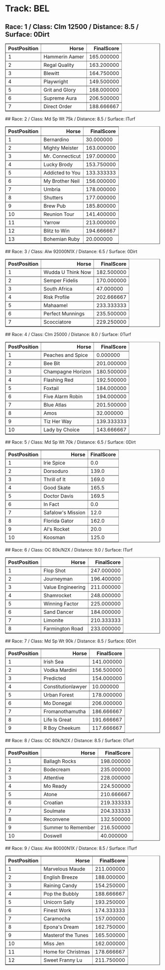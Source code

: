 # Track: BEL
## Race: 1 / Class: Clm 12500 / Distance: 8.5 / Surface: 0Dirt
<table border="1" class="dataframe">
  <thead>
    <tr style="text-align: right;">
      <th>PostPosition</th>
      <th>Horse</th>
      <th>FinalScore</th>
    </tr>
  </thead>
  <tbody>
    <tr>
      <td>1</td>
      <td>Hammerin Aamer</td>
      <td>165.000000</td>
    </tr>
    <tr>
      <td>2</td>
      <td>Regal Quality</td>
      <td>163.200000</td>
    </tr>
    <tr>
      <td>3</td>
      <td>Blewitt</td>
      <td>164.750000</td>
    </tr>
    <tr>
      <td>4</td>
      <td>Playwright</td>
      <td>149.500000</td>
    </tr>
    <tr>
      <td>5</td>
      <td>Grit and Glory</td>
      <td>168.000000</td>
    </tr>
    <tr>
      <td>6</td>
      <td>Supreme Aura</td>
      <td>206.500000</td>
    </tr>
    <tr>
      <td>7</td>
      <td>Direct Order</td>
      <td>188.666667</td>
    </tr>
  </tbody>
</table>
## Race: 2 / Class: Md Sp Wt 75k / Distance: 8.5 / Surface: ITurf
<table border="1" class="dataframe">
  <thead>
    <tr style="text-align: right;">
      <th>PostPosition</th>
      <th>Horse</th>
      <th>FinalScore</th>
    </tr>
  </thead>
  <tbody>
    <tr>
      <td>1</td>
      <td>Bernardino</td>
      <td>30.000000</td>
    </tr>
    <tr>
      <td>2</td>
      <td>Mighty Meister</td>
      <td>163.000000</td>
    </tr>
    <tr>
      <td>3</td>
      <td>Mr. Connecticut</td>
      <td>197.000000</td>
    </tr>
    <tr>
      <td>4</td>
      <td>Lucky Brody</td>
      <td>153.750000</td>
    </tr>
    <tr>
      <td>5</td>
      <td>Addicted to You</td>
      <td>133.333333</td>
    </tr>
    <tr>
      <td>6</td>
      <td>My Brother Neil</td>
      <td>156.000000</td>
    </tr>
    <tr>
      <td>7</td>
      <td>Umbria</td>
      <td>178.000000</td>
    </tr>
    <tr>
      <td>8</td>
      <td>Shutters</td>
      <td>177.000000</td>
    </tr>
    <tr>
      <td>9</td>
      <td>Brew Pub</td>
      <td>185.800000</td>
    </tr>
    <tr>
      <td>10</td>
      <td>Reunion Tour</td>
      <td>141.400000</td>
    </tr>
    <tr>
      <td>11</td>
      <td>Yarrow</td>
      <td>213.000000</td>
    </tr>
    <tr>
      <td>12</td>
      <td>Blitz to Win</td>
      <td>194.666667</td>
    </tr>
    <tr>
      <td>13</td>
      <td>Bohemian Ruby</td>
      <td>20.000000</td>
    </tr>
  </tbody>
</table>
## Race: 3 / Class: Alw 92000N1X / Distance: 6.5 / Surface: 0Dirt
<table border="1" class="dataframe">
  <thead>
    <tr style="text-align: right;">
      <th>PostPosition</th>
      <th>Horse</th>
      <th>FinalScore</th>
    </tr>
  </thead>
  <tbody>
    <tr>
      <td>1</td>
      <td>Wudda U Think Now</td>
      <td>182.500000</td>
    </tr>
    <tr>
      <td>2</td>
      <td>Semper Fidelis</td>
      <td>170.000000</td>
    </tr>
    <tr>
      <td>3</td>
      <td>South Africa</td>
      <td>47.000000</td>
    </tr>
    <tr>
      <td>4</td>
      <td>Risk Profile</td>
      <td>202.666667</td>
    </tr>
    <tr>
      <td>5</td>
      <td>Mahaamel</td>
      <td>233.333333</td>
    </tr>
    <tr>
      <td>6</td>
      <td>Perfect Munnings</td>
      <td>235.500000</td>
    </tr>
    <tr>
      <td>7</td>
      <td>Scocciatore</td>
      <td>229.250000</td>
    </tr>
  </tbody>
</table>
## Race: 4 / Class: Clm 25000 / Distance: 8.0 / Surface: 0Turf
<table border="1" class="dataframe">
  <thead>
    <tr style="text-align: right;">
      <th>PostPosition</th>
      <th>Horse</th>
      <th>FinalScore</th>
    </tr>
  </thead>
  <tbody>
    <tr>
      <td>1</td>
      <td>Peaches and Spice</td>
      <td>0.000000</td>
    </tr>
    <tr>
      <td>2</td>
      <td>Bee Bit</td>
      <td>201.000000</td>
    </tr>
    <tr>
      <td>3</td>
      <td>Champagne Horizon</td>
      <td>180.500000</td>
    </tr>
    <tr>
      <td>4</td>
      <td>Flashing Red</td>
      <td>192.500000</td>
    </tr>
    <tr>
      <td>5</td>
      <td>Foxtail</td>
      <td>184.000000</td>
    </tr>
    <tr>
      <td>6</td>
      <td>Five Alarm Robin</td>
      <td>194.000000</td>
    </tr>
    <tr>
      <td>7</td>
      <td>Blue Atlas</td>
      <td>201.500000</td>
    </tr>
    <tr>
      <td>8</td>
      <td>Amos</td>
      <td>32.000000</td>
    </tr>
    <tr>
      <td>9</td>
      <td>Tiz Her Way</td>
      <td>139.333333</td>
    </tr>
    <tr>
      <td>10</td>
      <td>Lady by Choice</td>
      <td>143.666667</td>
    </tr>
  </tbody>
</table>
## Race: 5 / Class: Md Sp Wt 70k / Distance: 6.5 / Surface: 0Dirt
<table border="1" class="dataframe">
  <thead>
    <tr style="text-align: right;">
      <th>PostPosition</th>
      <th>Horse</th>
      <th>FinalScore</th>
    </tr>
  </thead>
  <tbody>
    <tr>
      <td>1</td>
      <td>Irie Spice</td>
      <td>0.0</td>
    </tr>
    <tr>
      <td>2</td>
      <td>Dorsoduro</td>
      <td>139.0</td>
    </tr>
    <tr>
      <td>3</td>
      <td>Thrill of It</td>
      <td>169.0</td>
    </tr>
    <tr>
      <td>4</td>
      <td>Good Skate</td>
      <td>165.5</td>
    </tr>
    <tr>
      <td>5</td>
      <td>Doctor Davis</td>
      <td>169.5</td>
    </tr>
    <tr>
      <td>6</td>
      <td>In Fact</td>
      <td>0.0</td>
    </tr>
    <tr>
      <td>7</td>
      <td>Safalow's Mission</td>
      <td>12.0</td>
    </tr>
    <tr>
      <td>8</td>
      <td>Florida Gator</td>
      <td>162.0</td>
    </tr>
    <tr>
      <td>9</td>
      <td>Al's Rocket</td>
      <td>20.0</td>
    </tr>
    <tr>
      <td>10</td>
      <td>Koosman</td>
      <td>125.0</td>
    </tr>
  </tbody>
</table>
## Race: 6 / Class: OC 80k/N2X / Distance: 9.0 / Surface: ITurf
<table border="1" class="dataframe">
  <thead>
    <tr style="text-align: right;">
      <th>PostPosition</th>
      <th>Horse</th>
      <th>FinalScore</th>
    </tr>
  </thead>
  <tbody>
    <tr>
      <td>1</td>
      <td>Flop Shot</td>
      <td>247.000000</td>
    </tr>
    <tr>
      <td>2</td>
      <td>Journeyman</td>
      <td>196.400000</td>
    </tr>
    <tr>
      <td>3</td>
      <td>Value Engineering</td>
      <td>211.000000</td>
    </tr>
    <tr>
      <td>4</td>
      <td>Shamrocket</td>
      <td>248.000000</td>
    </tr>
    <tr>
      <td>5</td>
      <td>Winning Factor</td>
      <td>225.000000</td>
    </tr>
    <tr>
      <td>6</td>
      <td>Sand Dancer</td>
      <td>184.000000</td>
    </tr>
    <tr>
      <td>7</td>
      <td>Limonite</td>
      <td>210.333333</td>
    </tr>
    <tr>
      <td>8</td>
      <td>Farmington Road</td>
      <td>233.000000</td>
    </tr>
  </tbody>
</table>
## Race: 7 / Class: Md Sp Wt 90k / Distance: 8.5 / Surface: 0Dirt
<table border="1" class="dataframe">
  <thead>
    <tr style="text-align: right;">
      <th>PostPosition</th>
      <th>Horse</th>
      <th>FinalScore</th>
    </tr>
  </thead>
  <tbody>
    <tr>
      <td>1</td>
      <td>Irish Sea</td>
      <td>141.000000</td>
    </tr>
    <tr>
      <td>2</td>
      <td>Vodka Mardini</td>
      <td>156.500000</td>
    </tr>
    <tr>
      <td>3</td>
      <td>Predicted</td>
      <td>154.000000</td>
    </tr>
    <tr>
      <td>4</td>
      <td>Constitutionlawyer</td>
      <td>10.000000</td>
    </tr>
    <tr>
      <td>5</td>
      <td>Urban Forest</td>
      <td>178.000000</td>
    </tr>
    <tr>
      <td>6</td>
      <td>Mo Donegal</td>
      <td>206.000000</td>
    </tr>
    <tr>
      <td>7</td>
      <td>Fromanothamutha</td>
      <td>186.666667</td>
    </tr>
    <tr>
      <td>8</td>
      <td>Life Is Great</td>
      <td>191.666667</td>
    </tr>
    <tr>
      <td>9</td>
      <td>R Boy Cheekum</td>
      <td>117.666667</td>
    </tr>
  </tbody>
</table>
## Race: 8 / Class: OC 80k/N2X / Distance: 8.5 / Surface: 0Turf
<table border="1" class="dataframe">
  <thead>
    <tr style="text-align: right;">
      <th>PostPosition</th>
      <th>Horse</th>
      <th>FinalScore</th>
    </tr>
  </thead>
  <tbody>
    <tr>
      <td>1</td>
      <td>Ballagh Rocks</td>
      <td>198.000000</td>
    </tr>
    <tr>
      <td>2</td>
      <td>Bodecream</td>
      <td>235.000000</td>
    </tr>
    <tr>
      <td>3</td>
      <td>Attentive</td>
      <td>228.000000</td>
    </tr>
    <tr>
      <td>4</td>
      <td>Mo Ready</td>
      <td>224.500000</td>
    </tr>
    <tr>
      <td>5</td>
      <td>Atone</td>
      <td>210.666667</td>
    </tr>
    <tr>
      <td>6</td>
      <td>Croatian</td>
      <td>219.333333</td>
    </tr>
    <tr>
      <td>7</td>
      <td>Soulmate</td>
      <td>204.333333</td>
    </tr>
    <tr>
      <td>8</td>
      <td>Reconvene</td>
      <td>132.500000</td>
    </tr>
    <tr>
      <td>9</td>
      <td>Summer to Remember</td>
      <td>216.500000</td>
    </tr>
    <tr>
      <td>10</td>
      <td>Doswell</td>
      <td>40.000000</td>
    </tr>
  </tbody>
</table>
## Race: 9 / Class: Alw 80000N1X / Distance: 8.5 / Surface: ITurf
<table border="1" class="dataframe">
  <thead>
    <tr style="text-align: right;">
      <th>PostPosition</th>
      <th>Horse</th>
      <th>FinalScore</th>
    </tr>
  </thead>
  <tbody>
    <tr>
      <td>1</td>
      <td>Marvelous Maude</td>
      <td>211.000000</td>
    </tr>
    <tr>
      <td>2</td>
      <td>English Breeze</td>
      <td>188.000000</td>
    </tr>
    <tr>
      <td>3</td>
      <td>Raining Candy</td>
      <td>154.250000</td>
    </tr>
    <tr>
      <td>4</td>
      <td>Pop the Bubbly</td>
      <td>188.666667</td>
    </tr>
    <tr>
      <td>5</td>
      <td>Unicorn Sally</td>
      <td>193.250000</td>
    </tr>
    <tr>
      <td>6</td>
      <td>Finest Work</td>
      <td>174.333333</td>
    </tr>
    <tr>
      <td>7</td>
      <td>Caramocha</td>
      <td>157.000000</td>
    </tr>
    <tr>
      <td>8</td>
      <td>Epona's Dream</td>
      <td>162.750000</td>
    </tr>
    <tr>
      <td>9</td>
      <td>Masterof the Tunes</td>
      <td>165.500000</td>
    </tr>
    <tr>
      <td>10</td>
      <td>Miss Jen</td>
      <td>162.000000</td>
    </tr>
    <tr>
      <td>11</td>
      <td>Home for Christmas</td>
      <td>178.666667</td>
    </tr>
    <tr>
      <td>12</td>
      <td>Sweet Franny Lu</td>
      <td>211.750000</td>
    </tr>
  </tbody>
</table>
